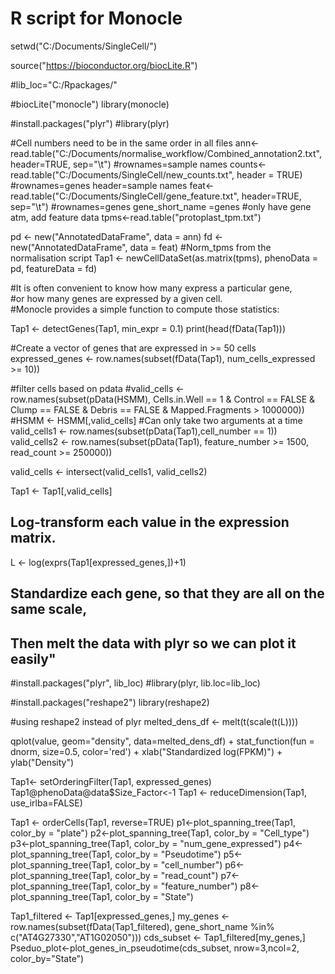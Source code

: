 # R script for Monocle

setwd("C:/Documents/SingleCell/")

source("https://bioconductor.org/biocLite.R")

#lib_loc="C:/Rpackages/"

#biocLite("monocle")
library(monocle)

#install.packages("plyr")
#library(plyr)

#Cell numbers need to be in the same order in all files
ann<- read.table("C:/Documents/normalise_workflow/Combined_annotation2.txt", header=TRUE, sep="\t")
#rownames=sample names
counts<-read.table("C:/Documents/SingleCell/new_counts.txt", header = TRUE)
#rownames=genes header=sample names
feat<-read.table("C:/Documents/SingleCell/gene_feature.txt", header=TRUE, sep="\t")
#rownames=genes gene_short_name =genes #only have gene atm, add feature data
tpms<-read.table("protoplast_tpm.txt")

pd <- new("AnnotatedDataFrame", data = ann)
fd <- new("AnnotatedDataFrame", data = feat)
#Norm_tpms from the normalisation script
Tap1 <- newCellDataSet(as.matrix(tpms), phenoData = pd, featureData = fd)


#It  is  often  convenient  to  know  how  many  express  a  particular  gene,  
#or  how  many  genes  are  expressed  by  a  given cell.  
#Monocle provides a simple function to compute those statistics:

Tap1 <- detectGenes(Tap1, min_expr = 0.1)
print(head(fData(Tap1)))

#Create a vector of genes that are expressed in >= 50 cells
expressed_genes <- row.names(subset(fData(Tap1), num_cells_expressed >= 10))

#filter cells based on pdata 
#valid_cells <- row.names(subset(pData(HSMM), Cells.in.Well == 1 & Control == FALSE & Clump == FALSE & Debris == FALSE & Mapped.Fragments > 1000000))
#HSMM <- HSMM[,valid_cells]
#Can only take two arguments at a time
valid_cells1 <- row.names(subset(pData(Tap1),cell_number == 1))
valid_cells2 <- row.names(subset(pData(Tap1), feature_number >= 1500, read_count >= 250000)) 

valid_cells <- intersect(valid_cells1, valid_cells2)

Tap1 <- Tap1[,valid_cells]

## Log-transform each value in the expression matrix.
L <- log(exprs(Tap1[expressed_genes,])+1)
## Standardize each gene, so that they are all on the same scale,
## Then melt the data with plyr so we can plot it easily"
#install.packages("plyr", lib_loc)
#library(plyr, lib.loc=lib_loc)

#install.packages("reshape2")
library(reshape2)

#using reshape2 instead of plyr
melted_dens_df <- melt(t(scale(t(L))))

qplot(value, geom="density", data=melted_dens_df) +  stat_function(fun = dnorm, size=0.5, color='red') +
  xlab("Standardized log(FPKM)") +
  ylab("Density")


Tap1<- setOrderingFilter(Tap1, expressed_genes)
Tap1@phenoData@data$Size_Factor<-1
Tap1 <- reduceDimension(Tap1, use_irlba=FALSE)

Tap1 <- orderCells(Tap1, reverse=TRUE)
p1<-plot_spanning_tree(Tap1, color_by = "plate")
p2<-plot_spanning_tree(Tap1, color_by = "Cell_type")
p3<-plot_spanning_tree(Tap1, color_by = "num_gene_expressed")
p4<-plot_spanning_tree(Tap1, color_by = "Pseudotime")
p5<-plot_spanning_tree(Tap1, color_by = "cell_number")
p6<-plot_spanning_tree(Tap1, color_by = "read_count")
p7<-plot_spanning_tree(Tap1, color_by = "feature_number")
p8<-plot_spanning_tree(Tap1, color_by = "State")


Tap1_filtered <- Tap1[expressed_genes,]
my_genes <- row.names(subset(fData(Tap1_filtered), gene_short_name %in% c("AT4G27330","AT1G02050")))
cds_subset <- Tap1_filtered[my_genes,]
Pseduo_plot<-plot_genes_in_pseudotime(cds_subset, nrow=3,ncol=2, color_by="State")
